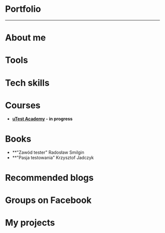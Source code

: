 # Portfolio
***
# About me
# Tools
# Tech skills
# Courses
* **[uTest Academy](https://utest.com) - in progress**
# Books
* **"Zawód tester" Radosław Smilgin
* **"Pasja testowania" Krzysztof Jadczyk
# Recommended blogs
# Groups on Facebook
# My projects
